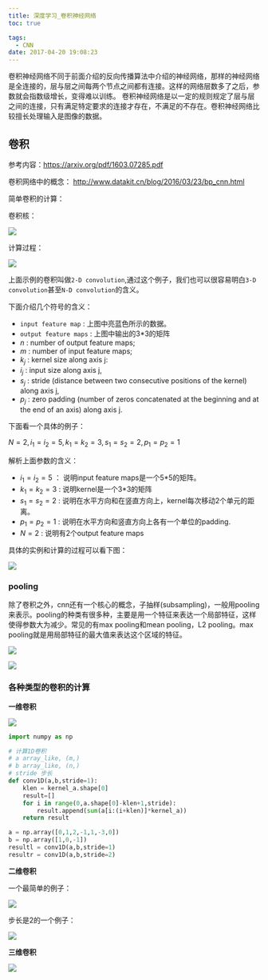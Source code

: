 ```yaml
---
title: 深度学习_卷积神经网络
toc: true

tags:
  - CNN
date: 2017-04-20 19:08:23
---
```

卷积神经网络不同于前面介绍的反向传播算法中介绍的神经网络，那样的神经网络是全连接的，层与层之间每两个节点之间都有连接。这样的网络层数多了之后，参数就会指数级增长，变得难以训练。 卷积神经网络是以一定的规则规定了层与层之间的连接，只有满足特定要求的连接才存在，不满足的不存在。卷积神经网络比较擅长处理输入是图像的数据。
<!-- more -->

## 卷积

参考内容：https://arxiv.org/pdf/1603.07285.pdf

卷积网络中的概念： http://www.datakit.cn/blog/2016/03/23/bp_cnn.html

简单卷积的计算：

卷积核：

![](2017-04-20_202354.png)

计算过程：

![](2017-04-20_202310.png)

上面示例的卷积叫做`2-D convolution`,通过这个例子，我们也可以很容易明白`3-D convolution`甚至`N-D convolution`的含义。

下面介绍几个符号的含义：

- `input feature map` : 上图中亮蓝色所示的数据。
- `output feature maps` : 上图中输出的3*3的矩阵
- $n$ : number of output feature maps;
- $m$ : number of input feature maps;
- $k_j$ : kernel size along axis j:
- $i_j$ : input size along axis j,
- $s_j$ : stride (distance between two consecutive positions of the kernel) along axis j,
- $p_j$ : zero padding (number of zeros concatenated at the beginning and at the end of an axis) along axis j.

下面看一个具体的例子：

$N = 2, i_1 = i_2 = 5, k_1 = k_2 = 3, s_1 = s_2 = 2,  p_1 = p_2 = 1$

解析上面参数的含义：

- $i_1 = i_2 = 5$ ： 说明input feature maps是一个5*5的矩阵。
- $k_1 = k_2 = 3$ :  说明kernel是一个3*3的矩阵
- $s_1 = s_2 = 2$ :  说明在水平方向和在竖直方向上，kernel每次移动2个单元的距离。
- $p_1 = p_2 = 1$ :  说明在水平方向和竖直方向上各有一个单位的padding.
- $N = 2$ : 说明有2个output feature maps

具体的实例和计算的过程可以看下图：

![](2017-04-20_204237.png)

### pooling

除了卷积之外，cnn还有一个核心的概念，子抽样(subsampling)，一般用pooling来表示。pooling的种类有很多种，主要是用一个特征来表达一个局部特征，这样使得参数大为减少。常见的有max pooling和mean pooling，L2 pooling。max pooling就是用局部特征的最大值来表达这个区域的特征。

![](2017-04-21_092850.png)

![](2017-04-21_092917.png)

### 各种类型的卷积的计算

**一维卷积**

![](2017-04-21_094638.png)

```python
import numpy as np

# 计算1D卷积
# a array_like, (m,)
# b array_like, (n,)
# stride 步长
def conv1D(a,b,stride=1):
    klen = kernel_a.shape[0]
    result=[]
    for i in range(0,a.shape[0]-klen+1,stride):
        result.append(sum(a[i:(i+klen)]*kernel_a))
    return result

a = np.array([0,1,2,-1,1,-3,0])
b = np.array([1,0,-1])
resultl = conv1D(a,b,stride=1)
resultr = conv1D(a,b,stride=2)
```

**二维卷积**

一个最简单的例子：

![](2017-04-21_093356.png)

步长是2的一个例子：

![](2017-04-21_093927.png)

**三维卷积**

![](2017-04-21_094749.png)
